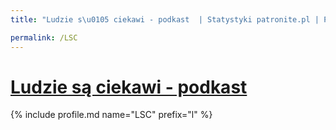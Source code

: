 ```yaml
---
title: "Ludzie s\u0105 ciekawi - podkast  | Statystyki patronite.pl | Patromierz"

permalink: /LSC
---
```


# [Ludzie są ciekawi - podkast ](https://patronite.pl/LSC)

{% include profile.md name="LSC" prefix="l" %}
